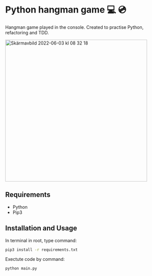 # Python hangman game :computer: :cd:

Hangman game played in the console. Created to practise Python, refactoring and TDD. 

<img width="449" alt="Skärmavbild 2022-06-03 kl  08 32 18" src="https://user-images.githubusercontent.com/76013501/171800774-b224539e-95b7-4679-a23d-f0ba60b758be.png">

## Requirements

- Python
- Pip3

## Installation and Usage

In terminal in root, type command:
```bash
pip3 install -r requirements.txt
```

Exectute code by command:

```bash
python main.py
```
